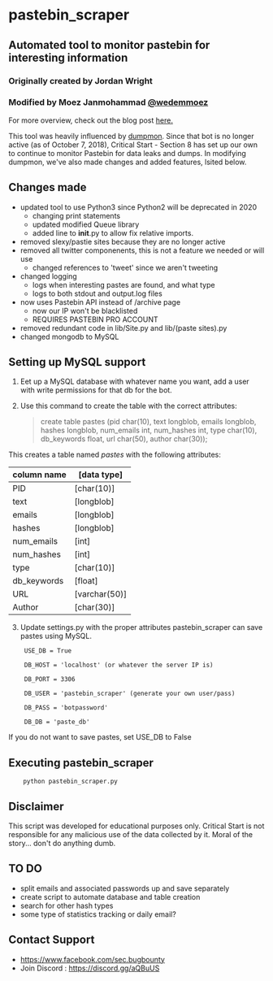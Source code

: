 # pastebin_scraper
## Automated tool to monitor pastebin for interesting information
### Originally created by Jordan Wright
### Modified by Moez Janmohammad [@wedemmoez](http://www.twitter.com/wedemmoez)


For more overview, check out the blog post [here.](https://www.criticalstart.com/2019/03/automated-tool-to-monitor-pastebin-for-interesting-information/)

This tool was heavily influenced by [dumpmon](http://www.github.com/jordan-wright/dumpmon). Since that bot is no longer active (as of October 7, 2018), Critical Start - Section 8 has set up our own to continue to monitor Pastebin for data leaks and dumps. In modifying dumpmon, we've also made changes and added features, lsited below. 


## Changes made
* updated tool to use Python3 since Python2 will be deprecated in 2020
    * changing print statements
    * updated modified Queue library
    * added line to __init__.py to allow fix relative imports.
* removed slexy/pastie sites because they are no longer active
* removed all twitter componenents, this is not a feature we needed or will use
    * changed references to 'tweet' since we aren't tweeting
* changed logging
    * logs when interesting pastes are found, and what type
    * logs to both stdout and output.log files
* now uses Pastebin API instead of /archive page
    * now our IP won't be blacklisted
    * REQUIRES PASTEBIN PRO ACCOUNT
* removed redundant code in lib/Site.py and lib/(paste sites).py
* changed mongodb to MySQL 


## Setting up MySQL support
1. Eet up a MySQL database with whatever name you want, add a user with write permissions for that db for the bot.
2. Use this command to create the table with the correct attributes:

    > create table pastes (pid char(10), text longblob, emails longblob, hashes longblob, num_emails int, num_hashes int, type char(10), db_keywords float, url char(50), author char(30));

This creates a table named *pastes* with the following attributes:

column name | [data type]
------------ | -------------
PID | [char(10)]
text | [longblob]
emails | [longblob]
hashes | [longblob]
num_emails | [int]
num_hashes | [int]
type | [char(10)]
db_keywords |[float]
URL | [varchar(50)]
Author | [char(30)]
3. Update settings.py with the proper attributes
    pastebin_scraper can save pastes using MySQL.

        USE_DB = True

        DB_HOST = 'localhost' (or whatever the server IP is)

        DB_PORT = 3306

        DB_USER = 'pastebin_scraper' (generate your own user/pass)
        
        DB_PASS = 'botpassword'

        DB_DB = 'paste_db'

If you do not want to save pastes, set USE_DB to False

## Executing pastebin_scraper
        python pastebin_scraper.py

## Disclaimer
This script was developed for educational purposes only. Critical Start is not responsible for any malicious use of the data collected by it. Moral of the story... don't do anything dumb.

## TO DO
* split emails and associated passwords up and save separately
* create script to automate database and table creation
* search for other hash types
* some type of statistics tracking or daily email? 

## Contact Support
* https://www.facebook.com/sec.bugbounty
* Join Discord : https://discord.gg/aQBuUS
